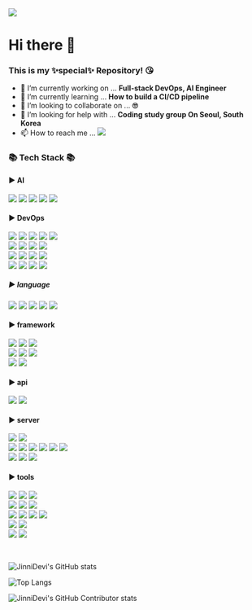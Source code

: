 <img src="https://capsule-render.vercel.app/api?type=waving&color=auto&height=200&section=header&text=JinniDevi&fontSize=90"/>

# **Hi there** 👋
### This is my ✨special✨ Repository! 😘
- 🔭 I’m currently working on ... **Full-stack DevOps, AI Engineer**
- 🌱 I’m currently learning ... **How to build a CI/CD pipeline**
- 👯 I’m looking to collaborate on ... **🙄** 
- 🤔 I’m looking for help with ... **Coding study group On Seoul, South Korea**
- 📫 How to reach me ... <a href="mailto:leejiyooniiiii@gmail.com"><img src="https://img.shields.io/badge/Mail-30B980?style=flat&logo=Gmail&logoColor=white" /></a>

### 📚 Tech Stack 📚

#### ▶️ AI
<img src="https://img.shields.io/badge/tensorflow-FF6F00?style=flat-square&logo=tensorflow&logoColor=white"/> <img src="https://img.shields.io/badge/numpy-013243?style=flat-square&logo=numpy&logoColor=white"/> <img src="https://img.shields.io/badge/opencv-5C3EE8?style=flat-square&logo=opencv&logoColor=white"/> <img src="https://img.shields.io/badge/pytorch-EE4C2C?style=flat-square&logo=pytorch&logoColor=white"/> <img src="https://img.shields.io/badge/jupyter-F37626?style=flat-square&logo=jupyter&logoColor=white"/>

#### ▶️ DevOps
<img src="https://img.shields.io/badge/kubernetes-326CE5?style=flat-square&logo=kubernetes&logoColor=white"/> <img src="https://img.shields.io/badge/k3s-FFC61C?style=flat-square&logo=k3s&logoColor=white"/> <img src="https://img.shields.io/badge/docker-2496ED?style=flat-square&logo=docker&logoColor=white"/> <img src="https://img.shields.io/badge/ingress-783CBD?style=flat-square&logo=ingress&logoColor=white"/> <img src="https://img.shields.io/badge/helm-0F1689?style=flat-square&logo=helm&logoColor=white"/><br/>
<img src="https://img.shields.io/badge/gitlab-FC6D26?style=flat-square&logo=gitlab&logoColor=white"/> <img src="https://img.shields.io/badge/gitea-609926?style=flat-square&logo=gitea&logoColor=white"/> <img src="https://img.shields.io/badge/jenkins-D24939?style=flat-square&logo=jenkins&logoColor=white"/> <img src="https://img.shields.io/badge/harbor-60B932?style=flat-square&logo=harbor&logoColor=white"/><br/>
<img src="https://img.shields.io/badge/sonatype-1B1C30?style=flat-square&logo=sonatype&logoColor=white"/> <img src="https://img.shields.io/badge/sonarqube-4E9BCD?style=flat-square&logo=sonarqube&logoColor=white"/> <img src="https://img.shields.io/badge/argocd-EF7B4D?style=flat-square&logo=argo&logoColor=white"/> <img src="https://img.shields.io/badge/keycloak-4D4D4D?style=flat-square&logo=keycloak&logoColor=white"/><br/>
<img src="https://img.shields.io/badge/elasticsearch-005571?style=flat-square&logo=elasticsearch&logoColor=white"/> <img src="https://img.shields.io/badge/kibana-005571?style=flat-square&logo=kibana&logoColor=white"/> <img src="https://img.shields.io/badge/fluentd-0E83C8?style=flat-square&logo=fluentd&logoColor=white"/> <img src="https://img.shields.io/badge/logstash-005571?style=flat-square&logo=logstash&logoColor=white"/>

<!--
<img src="https://img.shields.io/badge/jenkins-D24939?style=flat-square&logo=jenkins&logoColor=white"/>
<img src="https://img.shields.io/badge/gitlab-FC6D26?style=flat-square&logo=gitlab&logoColor=white"/>
<img src="https://img.shields.io/badge/argoCD-EF7B4D?style=flat-square&logo=argo&logoColor=white"/>
<img src="https://img.shields.io/badge/sonarqube-4E9BCD?style=flat-square&logo=sonarqube&logoColor=white"/>
<img src="https://img.shields.io/badge/nexusmods-E6832B?style=flat-square&logo=nexusmodse&logoColor=white"/>
<img src="https://img.shields.io/badge/githubactions-2088FF?style=flat-square&logo=githubactions&logoColor=black"/>

<img src="https://img.shields.io/badge/elasticsearch-005571?style=flat-square&logo=elasticsearch&logoColor=white"/>
<img src="https://img.shields.io/badge/fitbit-00B0B9?style=flat-square&logo=fitbit&logoColor=white"/>
<img src="https://img.shields.io/badge/kibana-005571?style=flat-square&logo=kibana&logoColor=white"/>

<img src="https://img.shields.io/badge/prometheus-E6522C?style=flat-square&logo=prometheus&logoColor=white"/>
<img src="https://img.shields.io/badge/grafana-F46800?style=flat-square&logo=grafana&logoColor=white"/>
-->

##### ▶️ language
<img src="https://img.shields.io/badge/Java-%23ED8B00?style=flat-square&logo=openjdk&logoColor=white"/> <img src="https://img.shields.io/badge/javascript-F7DF1E?style=flat-square&logo=javascript&logoColor=white"/> <img src="https://img.shields.io/badge/html5-E34F26?style=flat-square&logo=html5&logoColor=white"/> <img src="https://img.shields.io/badge/css3-1572B6?style=flat-square&logo=css3&logoColor=white"/> <img src="https://img.shields.io/badge/python-3776AB?style=flat-square&logo=python&logoColor=white"/> 

#### ▶️ framework
<img src="https://img.shields.io/badge/spring-6DB33F?style=flat-square&logo=spring&logoColor=white"/> <img src="https://img.shields.io/badge/springboot-6DB33F?style=flat-square&logo=springboot&logoColor=white"/> <img src="https://img.shields.io/badge/springsecurity-6DB33F?style=flat-square&logo=springsecurity&logoColor=white"/><br/>
<img src="https://img.shields.io/badge/tailwindcss-06B6D4?style=flat-square&logo=tailwindcss&logoColor=white"/> <img src="https://img.shields.io/badge/bootstrap-7952B3?style=flat-square&logo=bootstrap&logoColor=white"/> <img src="https://img.shields.io/badge/apachecordova-E8E8E8?style=flat-square&logo=apachecordova&logoColor=black"/><br/>
<img src="https://img.shields.io/badge/react-61DAFB?style=flat-square&logo=react&logoColor=black"/> <img src="https://img.shields.io/badge/flutter-02569B?style=flat-square&logo=flutter&logoColor=black"/>


#### ▶️ api
<img src="https://img.shields.io/badge/jquery-0769AD?style=flat-square&logo=jquery&logoColor=white"/> <img src="https://img.shields.io/badge/kakao-FFCD00?style=flat-square&logo=kakao&logoColor=black"/>

#### ▶️ server
<img src="https://img.shields.io/badge/fastapi-009688?style=flat-square&logo=fastapi&logoColor=white"/> <img src="https://img.shields.io/badge/apachetomcat-F8DC75?style=flat-square&logo=apachetomcat&logoColor=black"/> <br/>
<img src="https://img.shields.io/badge/git-F05032?style=flat-square&logo=git&logoColor=white"/> <img src="https://img.shields.io/badge/netlify-00C7B7?style=flat-square&logo=netlify&logoColor=black"/> <img src="https://img.shields.io/badge/oracle-F80000?style=flat-square&logo=Oracle&logoColor=white"/> <img src="https://img.shields.io/badge/mariadb-003545?style=flat-square&logo=mariadb&logoColor=white"/> <img src="https://img.shields.io/badge/mysql-4479A1?style=flat-square&logo=mysql&logoColor=white"/> <img src="https://img.shields.io/badge/sqlite-003B57?style=flat-square&logo=sqlite&logoColor=white"/><br/> 
<img src="https://img.shields.io/badge/ubuntu-E95420?style=flat-square&logo=ubuntu&logoColor=white"/> <img src="https://img.shields.io/badge/rockylinux-10B981?style=flat-square&logo=rockylinux&logoColor=white"/> <img src="https://img.shields.io/badge/centos-262577?style=flat-square&logo=centos&logoColor=white"/>

#### ▶️ tools
<img src="https://img.shields.io/badge/eclipseide-2C2255?style=flat-square&logo=eclipseide&logoColor=white"/> <img src="https://img.shields.io/badge/intellijidea-000000?style=flat-square&logo=intellijidea&logoColor=white"/> <img src="https://img.shields.io/badge/vscodeide-2496ED?style=flat-square&logo=vs&logoColor=white"/></br>
<img src="https://img.shields.io/badge/apachemaven-C71A36?style=flat-square&logo=apachemaven&logoColor=white"/> <img src="https://img.shields.io/badge/gradle-02303A?style=flat-square&logo=gradle&logoColor=white"/> <img src="https://img.shields.io/badge/photoshop-31A8FF?style=flat-square&logo=adobephotoshop&logoColor=white"/><br/>
<img src="https://img.shields.io/badge/android-3DDC84?style=flat-square&logo=android&logoColor=white"/> <img src="https://img.shields.io/badge/androidstudio-3DDC84?style=flat-square&logo=androidstudio&logoColor=white"/> <img src="https://img.shields.io/badge/ios-000000?style=flat-square&logo=ios&logoColor=white"/> <img src="https://img.shields.io/badge/xcode-147EFB?style=flat-square&logo=xcode&logoColor=white"/><br/>
<img src="https://img.shields.io/badge/sourcetree-0052CC?style=flat-square&logo=sourcetree&logoColor=white"/> <img src="https://img.shields.io/badge/dbeaver-382923?style=flat-square&logo=dbeaver&logoColor=white"/><br/>
<img src="https://img.shields.io/badge/virtualbox-183A61?style=flat-square&logo=virtualbox&logoColor=white"/> <img src="https://img.shields.io/badge/proxmox-E57000?style=flat-square&logo=proxmox&logoColor=white"/>


<br/>

![JinniDevi's GitHub stats](https://github-readme-stats.vercel.app/api?username=JinniDevi&show_icons=true&theme=vue)

![Top Langs](https://github-readme-stats.vercel.app/api/top-langs/?username=JinniDevi&layout=compact&theme=vue)

![JinniDevi's GitHub Contributor stats](https://github-contributor-stats.vercel.app/api?username=JinniDevi&theme=vue)
